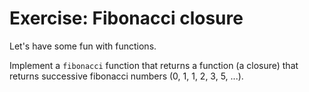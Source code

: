 # Exercise: Fibonacci closure

Let's have some fun with functions.

Implement a `fibonacci` function that returns a function (a closure) that returns successive fibonacci numbers (0, 1, 1, 2, 3, 5, ...).
